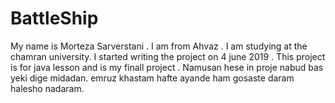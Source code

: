 # BattleShip

My name is Morteza Sarverstani . I am from Ahvaz . I am studying at the chamran university.
I started writing the project on 4 june 2019 .
This project is  for java lesson and is my finall project .
Namusan hese in proje nabud bas yeki dige midadan.
emruz khastam hafte ayande ham gosaste daram halesho nadaram.